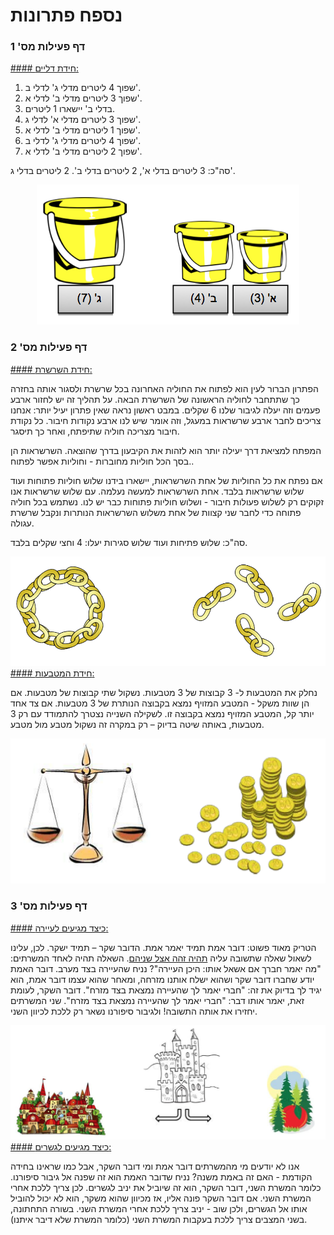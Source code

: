 # נספח פתרונות

### דף פעילות מס' 1

<u>
#### חידת דליים:
</u>

1. שפוך 4 ליטרים מדלי ג' לדלי ב'.
2. שפוך 3 ליטרים מדלי ב' לדלי א'.
3. בדלי ב' יישארו 1 ליטרים.
4. שפוך 3 ליטרים מדלי א' לדלי ג'.
5. שפוך 1 ליטרים מדלי ב' לדלי א'.
6. שפוך 4 ליטרים מדלי ג' לדלי ב'.
7. שפוך 2 ליטרים מדלי ב' לדלי א'.

סה"כ: 3 ליטרים בדלי א', 2 ליטרים בדלי ב'. 2 ליטרים בדלי ג'.

<div id="container" align="center">
  <img class="img-responsive" src="img04.png" title=""/>
</div>


### דף פעילות מס' 2

<u>
#### חידת השרשרת:
</u>

הפתרון הברור לעין הוא לפתוח את החוליה האחרונה בכל שרשרת ולסגור אותה בחזרה כך שתתחבר לחוליה הראשונה של השרשרת הבאה. על תהליך זה יש לחזור ארבע פעמים וזה יעלה לגיבור שלנו 6 שקלים.
במבט ראשון נראה שאין פתרון יעיל יותר: אנחנו צריכים לחבר ארבע שרשראות במעגל, וזה אומר שיש לנו ארבע נקודות חיבור. כל נקודת חיבור מצריכה חוליה שתיפתח, ואחר כך תיסגר.

המפתח למציאת דרך יעילה יותר הוא לזהות את הקיבעון בדרך שהוצאה. השרשראות הן בסך הכל חוליות מחוברות -  וחוליות אפשר לפתוח..

אם נפתח את כל החוליות של אחת השרשראות, יישארו בידנו שלוש חוליות פתוחות ועוד שלוש שרשראות בלבד. אחת השרשראות למעשה נעלמה. עם שלוש שרשראות אנו זקוקים רק לשלוש פעולות חיבור - ושלוש חוליות פתוחות כבר יש לנו. נשתמש בכל חוליה פתוחה כדי לחבר שני קצוות של אחת משלוש השרשראות הנותרות ונקבל שרשרת עגולה.

סה"כ: שלוש פתיחות ועוד שלוש סגירות יעלו: 4 וחצי שקלים בלבד.
<div id="container" align="center">
  <img class="img-responsive" src="img05.png" title=""/>
</div>

<u>
#### חידת המטבעות:
</u>

נחלק את המטבעות ל- 3 קבוצות של 3 מטבעות. נשקול שתי קבוצות של מטבעות. אם הן שוות
משקל - המטבע המזויף נמצא בקבוצה הנותרת של 3 מטבעות. אם צד אחד יותר קל, המטבע המזויף נמצא בקבוצה זו.   לשקילה השנייה נצטרך להתמודד עם רק 3 מטבעות, באותה שיטה בדיוק – רק במקרה זה נשקול מטבע מול מטבע.
<div id="container" align="center">
  <img class="img-responsive" src="img06.png" title=""/>
</div>


### דף פעילות מס' 3

<u>
#### כיצד מגיעים לעיירה:
</u>

הטריק מאוד פשוט: דובר אמת תמיד יאמר אמת. הדובר שקר – תמיד ישקר. לכן, עלינו לשאול שאלה
שתשובה עליה <u>תהיה זהה אצל שניהם</u>. השאלה תהיה לאחד המשרתים: "מה יאמר חברך אם אשאל אותו: היכן העיירה"? נניח שהעיירה בצד מערב.
דובר האמת יודע שחברו דובר שקר ושהוא ישלח אותנו מזרחה, ומאחר שהוא עצמו דובר אמת, הוא יגיד לך בדיוק את זה: "חברי יאמר לך שהעיירה נמצאת בצד מזרח". דובר השקר, לעומת זאת, יאמר אותו דבר: "חברי יאמר לך שהעיירה נמצאת בצד מזרח".
שני המשרתים יחזירו את אותה התשובה! ולגיבור סיפורנו נשאר רק ללכת לכיוון השני.
<div id="container" align="center">
  <img class="img-responsive" src="img07.png" title=""/>
</div>

<u>
#### כיצד מגיעים לגשרים:
</u>

 אנו לא יודעים מי מהמשרתים דובר אמת ומי דובר השקר, אבל כמו שראינו בחידה הקודמת - האם זה באמת משנה?
 נניח שדובר האמת הוא זה שפנה אל גיבור סיפורנו. כלומר המשרת השני, דובר השקר, הוא זה שיוביל את יניב לגשרים. לכן צריך ללכת אחרי המשרת השני.
 אם דובר השקר פונה אליו, אז מכיוון שהוא משקר, הוא לא יכול להוביל אותו אל הגשרים, ולכן שוב - יניב צריך ללכת אחרי המשרת השני.
בשורה התחתונה, בשני המצבים צריך ללכת בעקבות המשרת השני (כלומר המשרת שלא דיבר איתנו).
